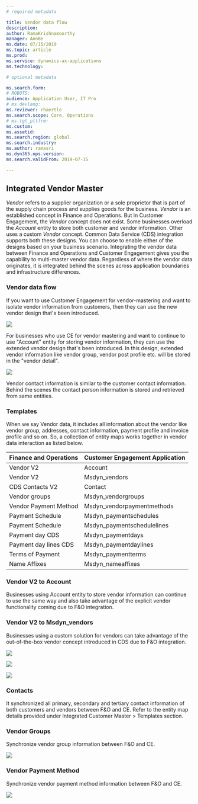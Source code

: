 ```yaml
---
# required metadata

title: Vendor data flow
description: 
author: RamaKrishnamoorthy 
manager: AnnBe
ms.date: 07/15/2019
ms.topic: article
ms.prod: 
ms.service: dynamics-ax-applications
ms.technology: 

# optional metadata

ms.search.form: 
# ROBOTS: 
audience: Application User, IT Pro
# ms.devlang: 
ms.reviewer: rhaertle
ms.search.scope: Core, Operations
# ms.tgt_pltfrm: 
ms.custom: 
ms.assetid: 
ms.search.region: global
ms.search.industry: 
ms.author: ramasri
ms.dyn365.ops.version: 
ms.search.validFrom: 2019-07-15

---
```


## Integrated Vendor Master

*Vendor* refers to a supplier organization or a sole proprietor that is part of the supply chain process and supplies goods for the business. *Vendor* is an established concept in Finance and Operations. But in Customer Engagement, the *Vendor* concept does not exist. Some businesses overload the *Account* entity to store both customer and vendor information. Other uses a custom *Vendor* concept. Common Data Service (CDS) integration supports both these designs. You can choose to enable either of the designs based on your business scenario. Integrating the vendor data between Finance and Operations and Customer Engagement gives you the capability to multi-master vendor data. Regardless of where the vendor data originates, it is integrated behind the scenes across application boundaries and infrastructure differences. 

### Vendor data flow

If you want to use Customer Engagement for vendor-mastering and want to isolate vendor information from customers, then they can use the new vendor design that's been introduced.

![](media/dual-write-vendor-data-flow.png)

For businesses who use CE for vendor mastering and want to continue to use "Account" entity for storing vendor information, they can use the extended vendor design that's been introduced. In this design, extended vendor information like vendor group, vendor post profile etc. will be stored in the "vendor detail".

![](media/dual-write-vendor-detail.png)

Vendor contact information is similar to the customer contact information. Behind the scenes the contact person information is stored and retrieved from same entities.

### Templates

When we say Vendor data, it includes all information about the vendor like vendor group, addresses, contact information, payment profile and invoice profile and so on. So, a collection of entity maps works together in vendor data interaction as listed below.

Finance and Operations  | Customer Engagement Application
------------------------|---------------------------------
Vendor V2               | Account
Vendor V2               | Msdyn\_vendors
CDS Contacts V2         | Contact
Vendor groups           | Msdyn\_vendorgroups
Vendor Payment Method   | Msdyn\_vendorpaymentmethods
Payment Schedule        | Msdyn\_paymentschedules
Payment Schedule        | Msdyn\_paymentschedulelines
Payment day CDS         | Msdyn\_paymentdays
Payment day lines CDS   | Msdyn\_paymentdaylines
Terms of Payment        | Msdyn\_paymentterms
Name Affixes            | Msdyn\_nameaffixes

### Vendor V2 to Account 

Businesses using Account entity to store vendor information can continue to use the same way and also take advantage of the explicit vendor functionality coming due to F&O integration.

### Vendor V2 to Msdyn\_vendors

Businesses using a custom solution for vendors can take advantage of the out-of-the-box vendor concept introduced in CDS due to F&O integration. 

![](media/dual-write-vendors-1.png)

![](media/dual-write-vendors-2.png)

![](media/dual-write-vendors-3.png)

### Contacts

It synchronized all primary, secondary and tertiary contact information of both customers and vendors between F&O and CE. Refer to the entity map details provided under Integrated Customer Master > Templates section.

### Vendor Groups

Synchronize vendor group information between F&O and CE.

![](media/dual-write-vendor-groups.png)

### Vendor Payment Method

Synchronize vendor payment method information between F&O and CE.

![](media/dual-write-vendor-payment-method.png)
